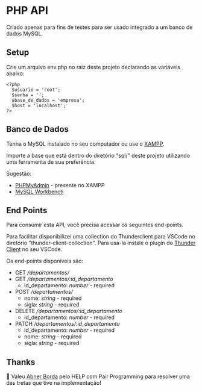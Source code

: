 # PHP API
Criado apenas para fins de testes para ser usado integrado a um banco de dados MySQL.

## Setup
Crie um arquivo env.php no raiz deste projeto declarando as variáveis abaixo:

```
<?php
  $usuario = 'root';
  $senha = '';
  $base_de_dados = 'empresa';
  $host = 'localhost';
?>
```

## Banco de Dados
Tenha o MySQL instalado no seu computador ou use o [XAMPP](https://www.apachefriends.org/pt_br/index.html).

Importe a base que está dentro do diretório "sql/" deste projeto utilizando uma ferramenta de sua preferência.

Sugestão:
* [PHPMyAdmin](https://www.apachefriends.org/pt_br/index.html) - presente no XAMPP
* [MySQL Workbench](https://dev.mysql.com/downloads/workbench/) 

## End Points
Para consumir esta API, você precisa acessar os seguintes end-points.

Para facilitar disponibilizei uma collection do Thunderclient para VSCode no diretório "thunder-client-collection". Para usa-la instale o plugin do [Thunder Client](https://marketplace.visualstudio.com/items?itemName=rangav.vscode-thunder-client) no seu VSCode.

Os end-points disponíveis são:
* GET _/departamentos/_
* GET _/departamentos/:id_departamento_
  * id_departamento: _number_ - required
* POST _/departamentos/_
  * nome: _string_ - required
  * sigla: _string_ - required
* DELETE _/departamentos/:id_departamento_
  * id_departamento: _number_ - required
* PATCH _/departamentos/:id_departamento_
  * id_departamento: _number_ - required  
  * nome: _string_ - required
  * sigla: _string_ - required

## Thanks

:meat_on_bone: Valeu [Abner Borda](https://github.com/afborda) pelo HELP com Pair Programming para resolver uma das tretas que tive na implementação!


